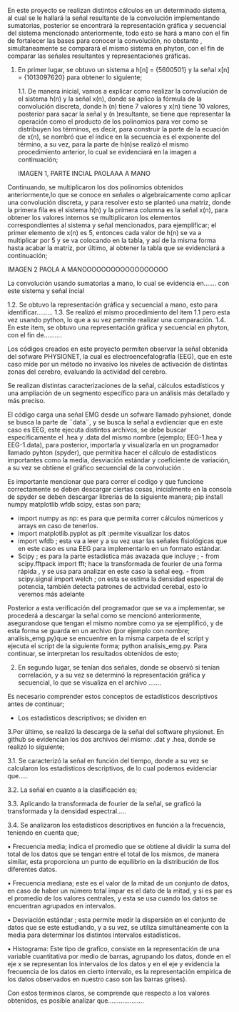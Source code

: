 En este proyecto se realizan distintos cálculos en un determinado sistema, al cual se le hallará la señal resultante de la convolución implementando sumatorias, posterior se encontrará la representación gráfica y secuencial del sistema mencionado anteriormente, todo esto se hará a mano con el fin de fortalecer las bases para conocer la convolución, no obstante , simultaneamente se comparará el mismo sistema en phyton, con el fin de comparar las señales resultantes y representaciones gráficas.

1. En primer lugar, se obtuvo un sistema a h[n] = {5600501} y la señal x[n] = {1013097620} para obtener lo siguiente;

      1.1. De manera inicial, vamos a explicar como realizar la convolución de el sistema h(n) y la señal x(n), donde se aplico la fórmula de la convolución discreta, donde h (n) tiene 7 valores y x(n) tiene 10 valores, posterior para sacar la señal y (n )resultante, se tiene que representar la operación como el producto de los polinomios para ver como se distribuyen los términos, es decir, para construir la parte de la ecuación de x(n), se nombró que el índice en la secuencia es el exponente del término, a su vez, para la parte de h(n)se realizó el mismo procedimiento anterior, lo cual se evidenciará en la imagen a continuación;





   IMAGEN 1, PARTE INCIAL PAOLAAA A MANO



Continuando, se multiplicaron los dos polinomios obtenidos anteriormente,lo que se conoce en señales o algebraicamente como aplicar una convolución discreta, y para resolver esto se planteó una matriz, donde la primera fila es el sistema h(n) y la primera columna es la señal x(n), para obtener los valores internos se multiplicaron los elementos correspondientes al sistema y señal mencionados, para ejemplificar; el primer elemento de x(n) es 5, entonces cada valor de h(n) se va a multiplicar por 5 y se va colocando en la tabla, y así de la misma forma hasta acabar la matriz, por último, al obtener la tabla que se evidenciará a continuación;



IMAGEN 2 PAOLA A MANOOOOOOOOOOOOOOOOOO









La convolución usando sumatorias  a mano, lo cual se evidencia               en....... con este sistema y señal incial




   1.2. Se obtuvo la representación gráfica y secuencial a mano, esto                para identificar.........
      1.3. Se realizó el mismo procedimiento del item 1.1 pero esta vez                   usando python, lo que a su vez permite realizar una comparación.
      1.4. En este item, se obtuvo una representación gráfica y secuencial              en phyton, con el fin de..........

Los códigos creados en este proyecto permiten observar la señal obtenida del sofware PHYSIONET, la cual es electroencefalografía (EEG), que en este caso mide por un método no invasivo los niveles de activación de distintas zonas del cerebro, evaluando  la actividad del cerebro. 

Se realizan distintas caracterizaciones de la señal, cálculos estadísticos y una ampliación de un segmento específico para un análisis más detallado y más preciso. 

El código carga una señal EMG desde un sofware llamado pyhsionet, donde se busca la parte de ¨data¨,  y se busca la señal a evdienciar que en este caso es EEG, este ejecuta distintos archivos, se debe buscar especificamente el .hea y .data del mismo nombre (ejemplo; EEG-1.hea y EEG-1.data), para posterior, importarla y visualizarla  en un programador llamado pyhton (spyder), que permitira hacer el cálculo de estadísticos importantes como la media, desviación estándar y coeficiente de variación, a su vez se obtiene el gráfico secuencial de la convolución .


Es importante mencionar que para correr el codigo y que funcione correctamente se deben descargar ciertas cosas, inicialmente en la consola de spyder se deben descargar  librerías de la siguiente manera; pip install numpy matplotlib wfdb scipy, estas son para;

- import numpy as np: es para que permita correr cálculos númericos y arrays en caso de tenerlos.
- import matplotlib.pyplot as plt :permite visualizar los datos
- import wfdb ; esta va a leer y a su vez usar las señales fisiológicas que en este caso es una EEG para implementarlo en un formato estándar.
- Scipy ; es para la parte estadistica más avazada que incluye ;
              - from scipy.fftpack import fft; hace la transformada de                       fourier de una forma rápida , y se usa para analizar en                      este caso la señal eeg. 
            -  from scipy.signal import welch ; on esta se estima la 
               densidad espectral de potencia, también detecta patrones de 
               actividad cerebal, esto lo veremos más adelante




Posterior a esta verificación del programador que se va a implementar, se procederá a descargar la señal como se mencionó anteriormente, asegurandose que tengan el mismo nombre como ya se ejemplificó, y de esta forma se guarda en un archivo (por ejemplo con nombre; analisis_emg.py)que se encuentre en la misma carpeta de el script y  ejecuta el script de la siguiente forma;  python analisis_emg.py. Para continuar, se interpretan los resultados obtenidos de esto;




      
2. ⁠En segundo lugar, se tenían dos señales, donde se observó si tenian correlación, y a su vez se determinó la representación gráfica y secuencial, lo que se visualiza en el archivo .......

Es necesario comprender estos conceptos  de estadísticos descriptivos antes de continuar;
   - Los estadisticos descriptivos; se dividen en 

   
3.Por último, se realizó la descarga de la señal del software physionet. En github se evidencian los dos archivos del mismo: .dat y .hea, donde se realizó lo siguiente;

   3.1. Se caracterizó la señal en función del tiempo, donde a su vez se calcularon los estadisticos descriptivos, de lo cual podemos evidenciar que.....

   3.2. La señal en cuanto a la clasificación es;
   

   3.3. Aplicando la transformada de fourier de la señal, se graficó la transformada y la densidad espectral.....

3.4. Se analizaron los estadistícos descriptivos en función a la frecuencia, teniendo en cuenta que;

• Frecuencia media; indica el promedio que se obtiene al dividir la suma del total de los datos que se tengan entre el total de los mismos, de manera similar, esta proporciona un punto de equilibrio en la distribución de llos diferentes datos.

• Frecuencia mediana; este es el valor de la mitad de un conjunto de datos, en caso de haber un número total impar es el dato de la mitad, y si es par es el promedio de los valores centrales, y esta se usa cuando los datos se encuentran agrupados en intervalos.

• Desviación estándar ; esta permite medir la dispersión en el conjunto de datos que se este estudiando, y a su vez, se utiliza simultáneamente con la media para determinar los distintos intervalos estadísticos.

• Histograma: Este tipo de grafico, consiste en la representación de una variable cuantitativa por medio de barras, agrupando los datos, donde en el eje x se representan los intervalos de los datos y en el eje y evidencia la frecuencia de los datos en cierto intervalo, es la representación empirica de los datos observados en nuestro caso son las barras grises).


Con estos terminos claros, se comprende que respecto a los valores obtenidos, es posible analizar que....................
